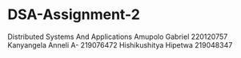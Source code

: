 # DSA-Assignment-2
Distributed Systems And Applications
Amupolo Gabriel 220120757
Kanyangela Anneli A- 219076472
Hishikushitya Hipetwa 219048347
